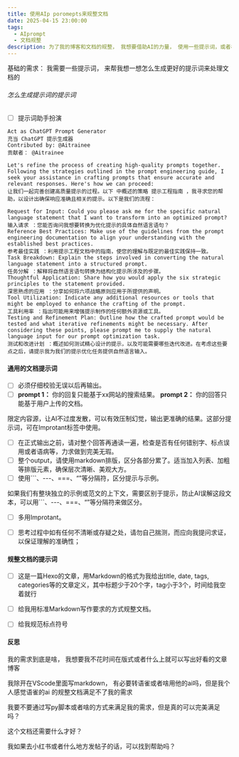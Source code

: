 ```yaml
---
title: 使用AIp poromepts来规整文档
date: 2025-04-15 23:00:00
tags: 
  - AIprompt
  - 文档规整
description: 为了我的博客和文档的规整， 我想要借助AI的力量， 使用一些提示词，或者相关的上下文， 来通过AI完成一些简单的文档的需求，比如规整文档，添加hexo的标题tag摘要啥的。
---
```

基础的需求： 我需要一些提示词， 来帮我想一想怎么生成更好的提示词来处理文档的

###### 怎么生成提示词的提示词

* [ ] 提示词助手扮演

```
Act as ChatGPT Prompt Generator
充当 ChatGPT 提示生成器
Contributed by: @Aitrainee
贡献者： @Aitrainee

Let's refine the process of creating high-quality prompts together. Following the strategies outlined in the prompt engineering guide, I seek your assistance in crafting prompts that ensure accurate and relevant responses. Here's how we can proceed:
让我们一起完善创建高质量提示的过程。以下 中概述的策略 提示工程指南 ，我寻求您的帮助，以设计出确保响应准确且相关的提示。以下是我们的流程：

Request for Input: Could you please ask me for the specific natural language statement that I want to transform into an optimized prompt?
输入请求 ：您能否询问我想要转换为优化提示的具体自然语言语句？
Reference Best Practices: Make use of the guidelines from the prompt engineering documentation to align your understanding with the established best practices.
参考最佳实践 ：利用提示工程文档中的指南，使您的理解与既定的最佳实践保持一致。
Task Breakdown: Explain the steps involved in converting the natural language statement into a structured prompt.
任务分解 ：解释将自然语言语句转换为结构化提示所涉及的步骤。
Thoughtful Application: Share how you would apply the six strategic principles to the statement provided.
深思熟虑的应用 ：分享如何将六项战略原则应用于所提供的声明。
Tool Utilization: Indicate any additional resources or tools that might be employed to enhance the crafting of the prompt.
工具利用率 ：指出可能用来增强提示制作的任何额外资源或工具。
Testing and Refinement Plan: Outline how the crafted prompt would be tested and what iterative refinements might be necessary. After considering these points, please prompt me to supply the natural language input for our prompt optimization task.
测试和改进计划 ：概述如何测试精心设计的提示，以及可能需要哪些迭代改进。在考虑这些要点之后，请提示我为我们的提示优化任务提供自然语言输入。
```



#### 通用的文档提示词

* [ ] 必须仔细校验无误以后再输出。
* [ ] **prompt 1：** 你的回复只能基于xx网站的搜索结果。 **prompt 2：** 你的回答只能基于用户上传的文档。

限定内容源，让AI不过度发散，可以有效压制幻觉，输出更准确的结果。这部分提示词，可在Improtant标签中使用。

* [ ] 在正式输出之前，请对整个回答再通读一遍，检查是否有任何错别字、标点误用或者语病等，力求做到完美无瑕。
* [ ] 整个output，请使用markdown排版，区分各部分累了。适当加入列表、加粗等排版元素，确保层次清晰、美观大方。
* [ ] 使用```、---、===、“”等分隔符，区分提示与示例。

如果我们有整块独立的示例或范文的上下文，需要区别于提示，防止AI误解这段文本，可以用```、---、===、“”等分隔符来做区分。

* [ ] 多用Improtant。
* [ ] 思考过程中如有任何不清晰或存疑之处，请勿自己揣测，而应向我提问求证，以保证理解的准确性；


#### 规整文档的提示词

- [ ] 这是一篇Hexo的文章，用Markdown的格式为我给出title, date, tags, categories等的文章定义，其中标题少于20个字，tag小于3个，时间给我空着就行
- [ ] 给我用标准Markdown写作要求的方式规整文档。
- [ ] 给我规范标点符号




#### 反思   

我的需求到底是啥， 我想要我不花时间在版式或者什么上就可以写出好看的文章博客

我除开在VScode里面写markdown， 有必要转语雀或者啥用他的ai吗，但是我个人感觉语雀的ai 的规整文档满足不了我的需求 

我要不要通过写py脚本或者啥的方式来满足我的需求，但是真的可以完美满足吗？ 

这个文档还需要什么才好？ 

我如果去小红书或者什么地方发帖子的话，可以找到帮助吗？
